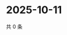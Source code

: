 # 2025-10-11

共 0 条

<!-- BEGIN ZHIHUVIDEO -->
<!-- 最后更新时间 Sat Oct 11 2025 17:10:02 GMT+0800 (China Standard Time) -->

<!-- END ZHIHUVIDEO -->
